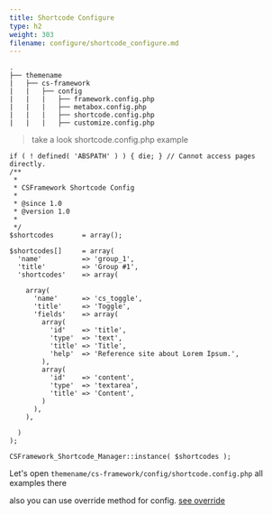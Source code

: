 ```yaml
---
title: Shortcode Configure
type: h2
weight: 303
filename: configure/shortcode_configure.md
---
```


```
.
├── themename
|   ├── cs-framework
|   |   ├── config
|   |   |   ├── framework.config.php
|   |   |   ├── metabox.config.php
|   |   |   ├── shortcode.config.php
|   |   |   ├── customize.config.php
```

> take a look shortcode.config.php example

```php?start_line=1
if ( ! defined( 'ABSPATH' ) ) { die; } // Cannot access pages directly.
/**
 *
 * CSFramework Shortcode Config
 *
 * @since 1.0
 * @version 1.0
 *
 */
$shortcodes       = array();

$shortcodes[]     = array(
  'name'          => 'group_1',
  'title'         => 'Group #1',
  'shortcodes'    => array(

    array(
      'name'      => 'cs_toggle',
      'title'     => 'Toggle',
      'fields'    => array(
        array(
          'id'    => 'title',
          'type'  => 'text',
          'title' => 'Title',
          'help'  => 'Reference site about Lorem Ipsum.',
        ),
        array(
          'id'    => 'content',
          'type'  => 'textarea',
          'title' => 'Content',
        )
      ),
    ),

  )
);

CSFramework_Shortcode_Manager::instance( $shortcodes );
```

Let's open `themename/cs-framework/config/shortcode.config.php` all examples there

also you can use override method for config. [see override](#override-configure)
